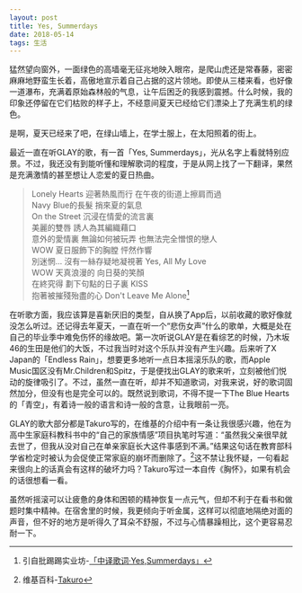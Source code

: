 ```yaml
---
layout: post
title: Yes, Summerdays
date: 2018-05-14
tags: 生活
---
```


猛然望向窗外，一面绿色的高墙毫无征兆地映入眼帘，是爬山虎还是常春藤，密密麻麻地野蛮生长着，高傲地宣示着自己占据的这片领地。即使从三楼来看，也好像一道瀑布，充满着原始森林般的气息，让午后困乏的我感到震撼。什么时候，我的印象还停留在它们枯败的样子上，不经意间夏天已经给它们漂染上了充满生机的绿色。

是啊，夏天已经来了吧，在绿山墙上，在学士服上，在太阳照着的街上。

最近一直在听GLAY的歌，有一首「Yes, Summerdays」，光从名字上看就特别应景。不过，我还没有到能听懂和理解歌词的程度，于是从网上找了一下翻译，果然是充满激情的甚至想让人恋爱的夏日热曲。

>Lonely Hearts 迎著熱風而行 在午夜的街道上擦肩而過  
Navy Blue的長髮 捎來夏的氣息  
On the Street 沉浸在情愛的流言裏  
美麗的雙唇 誘人為其編織藉口  
意外的愛情裏 無論如何被玩弄 也無法完全憎恨的戀人  
WOW 夏日服飾下的胸膛 怦然作響  
別迷惘... 沒有一絲存疑地凝視著 Yes, All My Love  
WOW 天真浪漫的 向日葵的笑顏  
在終究得 劃下句點的日子裏 KISS  
抱著被摧殘殆盡的心 Don't Leave Me Alone[^1]  

在听歌方面，我应该算是喜新厌旧的类型，自从换了App后，以前收藏的歌好像就没怎么听过。还记得去年夏天，一直在听一个“悲伤女声”什么的歌单，大概是处在自己的毕业季中难免伤怀的缘故吧。第一次听说GLAY是在看综艺的时候，乃木坂46的生田是他们的大饭，不过我当时对这个乐队并没有产生兴趣。后来听了X Japan的「Endless Rain」，想要更多地听一点日本摇滚乐队的歌，而Apple Music国区没有Mr.Children和Spitz，于是便找出GLAY的歌来听，立刻被他们悦动的旋律吸引了。不过，虽然一直在听，却并不知道歌词，对我来说，好的歌词固然加分，但没有也是完全可以的。既然说到歌词，不得不提一下The Blue Hearts的「青空」，有着诗一般的语言和诗一般的含意，让我眼前一亮。

GLAY的歌大部分都是Takuro写的，在维基的介绍中有一条让我很感兴趣，他在为高中生家庭科教科书中的“自己的家族情感”项目执笔时写道：“虽然我父亲很早就去世了，但我从没对自己在单亲家庭长大这件事感到不满。”结果这句话在教育部科学省检定时被认为会促使正常家庭的崩坏而删除了。[^2]这不禁让我怀疑，一句看起来很向上的话真会有这样的破坏力吗？Takuro写过一本自传《胸怀》，如果有机会的话很想看一看。

虽然听摇滚可以让疲惫的身体和困顿的精神恢复一点元气，但却不利于在看书和做题时集中精神。在宿舍里的时候，我更倾向于听金属，这样可以彻底地隔绝对面的声音，但不好的地方是听得久了耳朵不舒服，不过与心情暴躁相比，这个更容易忍耐一下。


[^1]: 引自批踢踢实业坊-[「中译歌词·Yes,Summerdays」](https://www.ptt.cc/man/GLAY/DC5B/DC7D/DB9D/M.1136303156.A.A6C.html)
[^2]: 维基百科-[Takuro](https://zh.wikipedia.org/wiki/Takuro)